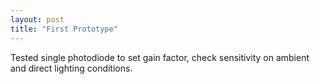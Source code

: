 ```yaml
---
layout: post
title: "First Prototype"
---
```


Tested single photodiode to set gain factor, check sensitivity on ambient and direct lighting conditions.
